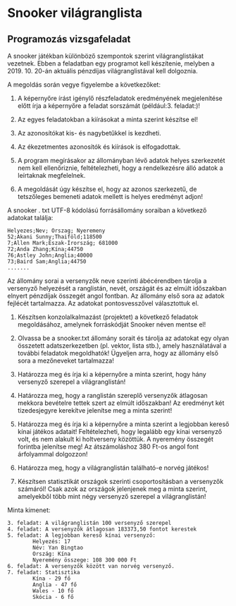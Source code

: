 
# Snooker világranglista 
## Programozás vizsgafeladat

A snooker játékban különböző szempontok szerint világranglistákat vezetnek. Ebben a
feladatban egy programot kell készítenie, melyben a 2019. 10. 20-án aktuális pénzdíjas
világranglistával kell dolgoznia.

A megoldás során vegye figyelembe a következőket:

1. A képernyőre írást igénylő részfeladatok eredményének megjelenítése előtt írja a
képernyőre a feladat sorszámát (például:3. feladat:)!

2. Az egyes feladatokban a kiírásokat a minta szerint készítse el!

3. Az azonosítókat kis- és nagybetűkkel is kezdheti.

4. Az ékezetmentes azonosítók és kiírások is elfogadottak.

5. A program megírásakor az állományban lévő adatok helyes szerkezetét nem kell
ellenőriznie, feltételezheti, hogy a rendelkezésre álló adatok a leírtaknak
megfelelnek.

6. A megoldását úgy készítse el, hogy az azonos szerkezetű, de tetszőleges bemeneti
adatok mellett is helyes eredményt adjon!

A snooker . txt UTF-8 kódolású forrásállomány soraiban a következő adatokat találja:
```
Helyezes;Nev; Orszag; Nyeremeny
52;Akani Sunny;Thaiföld;118500
7;Allen Mark;Észak-Írország; 681000
72;Anda Zhang;Kína;44750
76;Astley John;Anglia;40000
73;Baird Sam;Anglia;44750
.......
```
Az állomány sorai a versenyzők neve szerinti ábécérendben tárolja a versenyző helyezését a
ranglistán, nevét, országát és az elmúlt időszakban elnyert pénzdíjak összegét angol fontban.
Az állomány első sora az adatok fejlécét tartalmazza. Az adatokat pontosvesszővel
választottuk el.

1. Készítsen konzolalkalmazást (projektet) a következő feladatok megoldásához,
amelynek forráskódját Snooker néven mentse el!

2. Olvassa be a snooker.txt állomány sorait és tárolja az adatokat egy olyan
összetett adatszerkezetben (pl. vektor, lista stb.), amely használatával a további
feladatok megoldhatók! Ügyeljen arra, hogy az állomány első sora a mezőneveket
tartalmazza!

3. Határozza meg és írja ki a képernyőre a minta szerint, hogy hány versenyző szerepel a
világranglistán!

4. Határozza meg, hogy a ranglistán szereplő versenyzők átlagosan mekkora bevételre
tettek szert az elmúlt időszakban! Az eredményt két tizedesjegyre kerekítve jelenítse
meg a minta szerint!

5. Határozza meg és írja ki a képernyőre a minta szerint a legjobban kereső kínai játékos
adatait! Feltételezheti, hogy legalább egy kínai versenyző volt, és nem alakult ki
holtverseny közöttük. A nyeremény összegét forintba jelenítse meg! Az átszámoláshoz
380 Ft-os angol font árfolyammal dolgozzon!

6. Határozza meg, hogy a világranglistán található-e norvég játékos!

7. Készítsen statisztikát országok szerinti csoportosításban a versenyzők számáról! Csak
azok az országok jelenjenek meg a minta szerint, amelyekből több mint négy
versenyző szerepel a világranglistán!

Minta kimenet:
```
3. feladat: A világranglistán 100 versenyző szerepel
4. feladat: A versenyzők átlagosan 183373,50 fontot kerestek
5. feladat: A legjobban kereső kínai versenyző:
        Helyezés: 17
        Név: Yan Bingtao
        Ország: Kína
        Nyeremény összege: 108 300 000 Ft
6. feladat: A versenyzők között van norvég versenyző.
7. feladat: Statisztika
        Kína - 29 fő
        Anglia - 47 fő
        Wales - 10 fő
        Skócia - 6 fő
```
